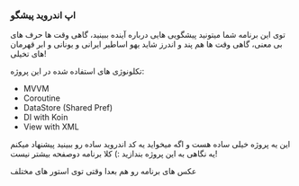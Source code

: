 ### اپ اندروید پیشگو 

توی این برنامه شما میتونید پیشگویی هایی درباره آینده ببینید، گاهی وقت ها حرف های بی معنی، گاهی وقت ها هم پند و اندرز شاید یهو اساطیر ایرانی و یونانی و ابر قهرمان های تخیلی!

تکلونوژی های استفاده شده در این پروژه:
- MVVM
- Coroutine
- DataStore (Shared Pref)
- DI with Koin
- View with XML


این یه پروژه خیلی ساده هست و اگه میخواید یه کد اندروید ساده رو ببینید پیشنهاد میکنم یه نگاهی به این پروژه بندازید :)
کلا برنامه دوصفحه بیشتر نیست!

عکس های برنامه رو هم بعدا وقتی توی استور های مختلف